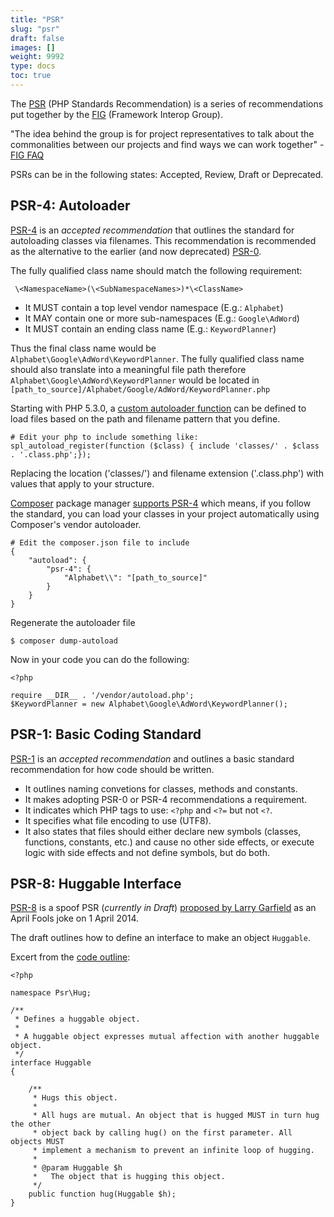 ```yaml
---
title: "PSR"
slug: "psr"
draft: false
images: []
weight: 9992
type: docs
toc: true
---
```


The [PSR](http://www.php-fig.org/psr/) (PHP Standards Recommendation) is a series of recommendations put together by the [FIG](http://www.php-fig.org/) (Framework Interop Group).

"The idea behind the group is for project representatives to talk about the commonalities between our projects and find ways we can work together" - [FIG FAQ](http://www.php-fig.org/faqs/)

PSRs can be in the following states: Accepted, Review, Draft or Deprecated.

## PSR-4: Autoloader
[PSR-4](http://www.php-fig.org/psr/psr-4/) is an *accepted recommendation* that outlines the standard for autoloading classes via filenames. This recommendation is recommended as the alternative to the earlier (and now deprecated) [PSR-0](http://www.php-fig.org/psr/psr-0/).

The fully qualified class name should match the following requirement:

     \<NamespaceName>(\<SubNamespaceNames>)*\<ClassName>

* It MUST contain a top level vendor namespace (E.g.: `Alphabet`)
* It MAY contain one or more sub-namespaces (E.g.: `Google\AdWord`)
* It MUST contain an ending class name (E.g.: `KeywordPlanner`)

Thus the final class name would be `Alphabet\Google\AdWord\KeywordPlanner`. The fully qualified class name should also translate into a meaningful file path therefore `Alphabet\Google\AdWord\KeywordPlanner` would be located in `[path_to_source]/Alphabet/Google/AdWord/KeywordPlanner.php`

Starting with PHP 5.3.0, a [custom autoloader function](http://php.net/manual/en/function.spl-autoload-register.php) can be defined to load files based on the path and filename pattern that you define.

    # Edit your php to include something like:
    spl_autoload_register(function ($class) { include 'classes/' . $class . '.class.php';});

Replacing the location ('classes/') and filename extension ('.class.php') with values that apply to your structure.

[Composer](https://www.wikiod.com/php/composer-dependency-manager) package manager [supports PSR-4](https://getcomposer.org/doc/01-basic-usage.md#autoloading) which means, if you follow the standard, you can load your classes in your project automatically using Composer's vendor autoloader.

    # Edit the composer.json file to include
    {
        "autoload": {
            "psr-4": {
                "Alphabet\\": "[path_to_source]"
            }
        }
    }

Regenerate the autoloader file

    $ composer dump-autoload

Now in your code you can do the following:

    <?php

    require __DIR__ . '/vendor/autoload.php';
    $KeywordPlanner = new Alphabet\Google\AdWord\KeywordPlanner();


## PSR-1: Basic Coding Standard
[PSR-1](http://www.php-fig.org/psr/psr-1/) is an *accepted recommendation* and outlines a basic standard recommendation for how code should be written.

- It outlines naming convetions for classes, methods and constants.
- It makes adopting PSR-0 or PSR-4 recommendations a requirement.
- It indicates which PHP tags to use: `<?php` and `<?=` but not `<?`.
- It specifies what file encoding to use (UTF8).
- It also states that files should either declare new symbols (classes, functions, constants, etc.) and cause no other side effects, or execute logic with side effects and not define symbols, but do both.

## PSR-8: Huggable Interface
[PSR-8](https://github.com/php-fig/fig-standards/tree/master/proposed/psr-8-hug) is a spoof PSR (*currently in Draft*) [proposed by Larry Garfield](https://groups.google.com/d/msg/php-fig/pcCMC6Kpq74/fEhWihgz_zMJ) as an April Fools joke on 1 April 2014.

The draft outlines how to define an interface to make an object `Huggable`.

Excert from the [code outline](](https://github.com/php-fig/fig-standards/blob/master/proposed/psr-8-hug/psr-8-hug.md)):

    <?php

    namespace Psr\Hug;

    /**
     * Defines a huggable object.
     *
     * A huggable object expresses mutual affection with another huggable object.
     */
    interface Huggable
    {
    
        /**
         * Hugs this object.
         *
         * All hugs are mutual. An object that is hugged MUST in turn hug the other
         * object back by calling hug() on the first parameter. All objects MUST
         * implement a mechanism to prevent an infinite loop of hugging.
         *
         * @param Huggable $h
         *   The object that is hugging this object.
         */
        public function hug(Huggable $h);
    }

